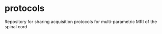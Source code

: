 # protocols
Repository for sharing acquisition protocols for multi-parametric MRI of the spinal cord

